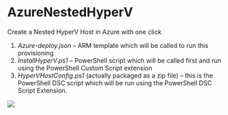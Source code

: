 # AzureNestedHyperV
Create a Nested HyperV Host in Azure with one click

1. *Azure-deploy.json* – ARM template which will be called to run this provisioning
1. *InstallHyperV.ps1* – PowerShell script which will be called first and run using the PowerShell Custom Script extension
1. *HyperVHostConfig.ps1* (actually packaged as a zip file) – this is the PowerShell DSC script which will be run using the PowerShell DSC Script Extension.

<a href="https://portal.azure.com/#create/Microsoft.Template/uri/https%3A%2F%2Fraw.githubusercontent.com%2Faaronlafferty%2FNestedHyperVServer%2Fmaster%2Fazure-deploy.json" target="_blank">
    <img src="http://azuredeploy.net/deploybutton.png"/>
</a>
